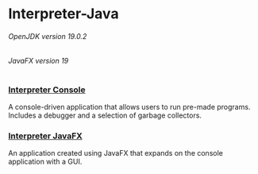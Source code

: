 # Interpreter-Java

###### OpenJDK version 19.0.2
###### JavaFX version 19

#

### [Interpreter Console](Interpreter%20Console)
A console-driven application that allows users to run pre-made programs. Includes a debugger and a selection of garbage collectors.

### [Interpreter JavaFX](Interpreter%20JavaFX)
An application created using JavaFX that expands on the console application with a GUI.
